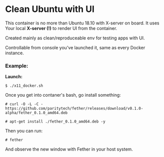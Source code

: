 # Clean Ubuntu with UI
This container is no more than Ubuntu 18.10 with X-server on board.
It uses Your local **X-server (!)** to render UI from the container.

Created mainly as clean/reproduceable env for testing apps with UI.

Controllable from console you've launched it, same as every Docker instance.

### Example:
**Launch:**

`$ ./x11_docker.sh`

Once you get into contaner's bash, go install something:

`# curl -O -L -C - https://github.com/paritytech/fether/releases/download/v0.1.0-alpha/fether_0.1.0_amd64.deb`

`# apt-get install ./fether_0.1.0_amd64.deb -y`

Then you can run:

`# fether`

And observe the new window with Fether in your host system.
